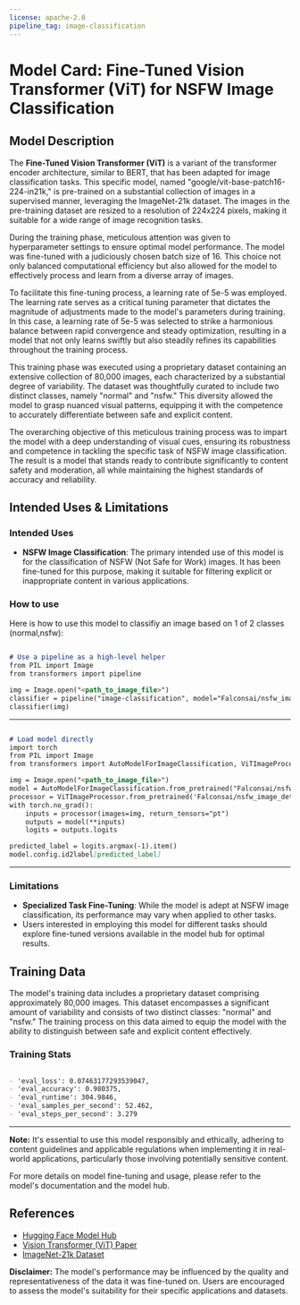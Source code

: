 ```yaml
---
license: apache-2.0
pipeline_tag: image-classification
---
```

# Model Card: Fine-Tuned Vision Transformer (ViT) for NSFW Image Classification

## Model Description

The **Fine-Tuned Vision Transformer (ViT)** is a variant of the transformer encoder architecture, similar to BERT, that has been adapted for image classification tasks. This specific model, named "google/vit-base-patch16-224-in21k," is pre-trained on a substantial collection of images in a supervised manner, leveraging the ImageNet-21k dataset. The images in the pre-training dataset are resized to a resolution of 224x224 pixels, making it suitable for a wide range of image recognition tasks.

During the training phase, meticulous attention was given to hyperparameter settings to ensure optimal model performance. The model was fine-tuned with a judiciously chosen batch size of 16. This choice not only balanced computational efficiency but also allowed for the model to effectively process and learn from a diverse array of images.

To facilitate this fine-tuning process, a learning rate of 5e-5 was employed. The learning rate serves as a critical tuning parameter that dictates the magnitude of adjustments made to the model's parameters during training. In this case, a learning rate of 5e-5 was selected to strike a harmonious balance between rapid convergence and steady optimization, resulting in a model that not only learns swiftly but also steadily refines its capabilities throughout the training process.

This training phase was executed using a proprietary dataset containing an extensive collection of 80,000 images, each characterized by a substantial degree of variability. The dataset was thoughtfully curated to include two distinct classes, namely "normal" and "nsfw." This diversity allowed the model to grasp nuanced visual patterns, equipping it with the competence to accurately differentiate between safe and explicit content.

The overarching objective of this meticulous training process was to impart the model with a deep understanding of visual cues, ensuring its robustness and competence in tackling the specific task of NSFW image classification. The result is a model that stands ready to contribute significantly to content safety and moderation, all while maintaining the highest standards of accuracy and reliability.
## Intended Uses & Limitations

### Intended Uses
- **NSFW Image Classification**: The primary intended use of this model is for the classification of NSFW (Not Safe for Work) images. It has been fine-tuned for this purpose, making it suitable for filtering explicit or inappropriate content in various applications.

### How to use
Here is how to use this model to classifiy an image based on 1 of 2 classes (normal,nsfw):

```markdown

# Use a pipeline as a high-level helper
from PIL import Image
from transformers import pipeline

img = Image.open("<path_to_image_file>")
classifier = pipeline("image-classification", model="Falconsai/nsfw_image_detection")
classifier(img)

```

<hr>

``` markdown

# Load model directly
import torch
from PIL import Image
from transformers import AutoModelForImageClassification, ViTImageProcessor

img = Image.open("<path_to_image_file>")
model = AutoModelForImageClassification.from_pretrained("Falconsai/nsfw_image_detection")
processor = ViTImageProcessor.from_pretrained('Falconsai/nsfw_image_detection')
with torch.no_grad():
    inputs = processor(images=img, return_tensors="pt")
    outputs = model(**inputs)
    logits = outputs.logits

predicted_label = logits.argmax(-1).item()
model.config.id2label[predicted_label]

```

<hr>

### Limitations
- **Specialized Task Fine-Tuning**: While the model is adept at NSFW image classification, its performance may vary when applied to other tasks.
- Users interested in employing this model for different tasks should explore fine-tuned versions available in the model hub for optimal results.

## Training Data

The model's training data includes a proprietary dataset comprising approximately 80,000 images. This dataset encompasses a significant amount of variability and consists of two distinct classes: "normal" and "nsfw." The training process on this data aimed to equip the model with the ability to distinguish between safe and explicit content effectively.

### Training Stats
``` markdown

- 'eval_loss': 0.07463177293539047,
- 'eval_accuracy': 0.980375, 
- 'eval_runtime': 304.9846, 
- 'eval_samples_per_second': 52.462, 
- 'eval_steps_per_second': 3.279

```

<hr>


**Note:** It's essential to use this model responsibly and ethically, adhering to content guidelines and applicable regulations when implementing it in real-world applications, particularly those involving potentially sensitive content.

For more details on model fine-tuning and usage, please refer to the model's documentation and the model hub.

## References

- [Hugging Face Model Hub](https://huggingface.co/models)
- [Vision Transformer (ViT) Paper](https://arxiv.org/abs/2010.11929)
- [ImageNet-21k Dataset](http://www.image-net.org/)

**Disclaimer:** The model's performance may be influenced by the quality and representativeness of the data it was fine-tuned on. Users are encouraged to assess the model's suitability for their specific applications and datasets.